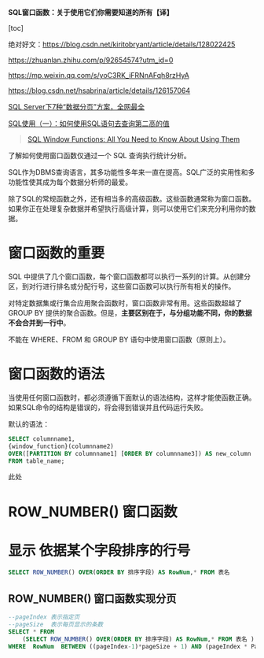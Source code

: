 **SQL窗口函数：关于使用它们你需要知道的所有【译】**

[toc]

绝对好文：https://blog.csdn.net/kiritobryant/article/details/128022425

https://zhuanlan.zhihu.com/p/92654574?utm_id=0

https://mp.weixin.qq.com/s/yoC3RK_iFRNnAFqh8rzHyA

https://blog.csdn.net/hsabrina/article/details/126157064


[SQL Server下7种“数据分页”方案，全网最全](https://www.cnblogs.com/dotnet-college/archive/2023/01/03/17021701.html)

[SQL使用（一）：如何使用SQL语句去查询第二高的值](https://blog.csdn.net/xfw17397388089/article/details/125742901)

> [SQL Window Functions: All You Need to Know About Using Them](https://www.makeuseof.com/sql-window-functions/)

了解如何使用窗口函数仅通过一个 SQL 查询执行统计分析。

SQL作为DBMS查询语言，其多功能性多年来一直在提高。SQL广泛的实用性和多功能性使其成为每个数据分析师的最爱。

除了SQL的常规函数之外，还有相当多的高级函数。这些函数通常称为窗口函数。如果你正在处理复杂数据并希望执行高级计算，则可以使用它们来充分利用你的数据。

# 窗口函数的重要

SQL 中提供了几个窗口函数，每个窗口函数都可以执行一系列的计算。从创建分区，到对行进行排名或分配行号，这些窗口函数可以执行所有相关的操作。

对特定数据集或行集合应用聚合函数时，窗口函数非常有用。这些函数超越了 GROUP BY 提供的聚合函数。但是，**主要区别在于，与分组功能不同，你的数据不会合并到一行中**。

不能在 WHERE、FROM 和 GROUP BY 语句中使用窗口函数（原则上）。

# 窗口函数的语法

当使用任何窗口函数时，都必须遵循下面默认的语法结构，这样才能使函数正确。如果SQL命令的结构是错误的，将会得到错误并且代码运行失败。

默认的语法：

```sql
SELECT columnname1,
{window_function}(columnname2)
OVER([PARTITION BY columnname1] [ORDER BY columnname3]) AS new_column
FROM table_name;
```

此处

# ROW_NUMBER() 窗口函数

# 显示 依据某个字段排序的行号

```sql
SELECT ROW_NUMBER() OVER(ORDER BY 排序字段) AS RowNum,* FROM 表名
```

## ROW_NUMBER() 窗口函数实现分页

```sql
--pageIndex 表示指定页
--pageSize  表示每页显示的条数
SELECT * FROM
    (SELECT ROW_NUMBER() OVER(ORDER BY 排序字段) AS RowNum,* FROM 表名 ) AS r 
WHERE  RowNum  BETWEEN ((pageIndex-1)*pageSize + 1) AND (pageIndex * PageSize)
```